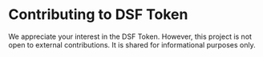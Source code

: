# Contributing to DSF Token

We appreciate your interest in the DSF Token. However, this project is not open to external contributions. It is shared for informational purposes only.
